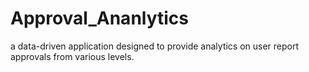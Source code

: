 # Approval_Ananlytics
a data-driven application designed to provide analytics on user report approvals from various levels.
